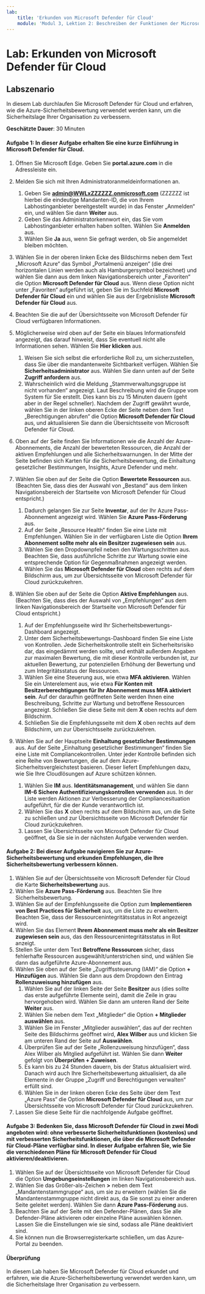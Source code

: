 ```yaml
---
lab:
    title: 'Erkunden von Microsoft Defender für Cloud'
    module: 'Modul 3, Lektion 2: Beschreiben der Funktionen der Microsoft-Sicherheitslösungen: Beschreiben der Sicherheitsverwaltungsfunktionen von Azure'
---
```


# Lab: Erkunden von Microsoft Defender für Cloud

## Labszenario
In diesem Lab durchlaufen Sie Microsoft Defender für Cloud und erfahren, wie die Azure-Sicherheitsbewertung verwendet werden kann, um die Sicherheitslage Ihrer Organisation zu verbessern.

**Geschätzte Dauer**: 30 Minuten

#### Aufgabe 1: In dieser Aufgabe erhalten Sie eine kurze Einführung in Microsoft Defender für Cloud.
1.	Öffnen Sie Microsoft Edge. Geben Sie **portal.azure.com** in die Adressleiste ein.

1. Melden Sie sich mit Ihren Administratoranmeldeinformationen an.
    1. Geben Sie **admin@WWLxZZZZZZ.onmicrosoft.com** (ZZZZZZ ist hierbei die eindeutige Mandanten-ID, die von Ihrem Labhostinganbieter bereitgestellt wurde) in das Fenster „Anmelden“ ein, und wählen Sie dann **Weiter** aus.
    1. Geben Sie das Administratorkennwort ein, das Sie vom Labhostinganbieter erhalten haben sollten. Wählen Sie **Anmelden** aus.
    1. Wählen Sie **Ja** aus, wenn Sie gefragt werden, ob Sie angemeldet bleiben möchten.

1. Wählen Sie in der oberen linken Ecke des Bildschirms neben dem Text „Microsoft Azure“ das Symbol „Portalmenü anzeigen“ (die drei horizontalen Linien werden auch als Hamburgersymbol bezeichnet) und wählen Sie dann aus dem linken Navigationsbereich unter „Favoriten“ die Option **Microsoft Defender für Cloud** aus.  Wenn diese Option nicht unter „Favoriten“ aufgeführt ist, geben Sie im Suchfeld **Microsoft Defender für Cloud** ein und wählen Sie aus der Ergebnisliste **Microsoft Defender für Cloud** aus.

1. Beachten Sie die auf der Übersichtsseite von Microsoft Defender für Cloud verfügbaren Informationen.  

1. Möglicherweise wird oben auf der Seite ein blaues Informationsfeld angezeigt, das darauf hinweist, dass Sie eventuell nicht alle Informationen sehen.  Wählen Sie **Hier klicken** aus.
    1. Weisen Sie sich selbst die erforderliche Roll zu, um sicherzustellen, dass Sie über die mandantenweite Sichtbarkeit verfügen.  Wählen Sie **Sicherheitsadministrator** aus. Wählen Sie dann unten auf der Seite **Zugriff anfordern** aus.
    1. Wahrscheinlich wird die Meldung „Stammverwaltungsgruppe ist nicht vorhanden“ angezeigt.  Laut Beschreibung wird die Gruppe vom System für Sie erstellt.  Dies kann bis zu 15 Minuten dauern (geht aber in der Regel schneller).  Nachdem der Zugriff gewährt wurde, wählen Sie in der linken oberen Ecke der Seite neben dem Text „Berechtigungen abrufen“ die Option **Microsoft Defender für Cloud** aus, und aktualisieren Sie dann die Übersichtsseite von Microsoft Defender für Cloud.

1. Oben auf der Seite finden Sie Informationen wie die Anzahl der Azure-Abonnements, die Anzahl der bewerteten Ressourcen, die Anzahl der aktiven Empfehlungen und alle Sicherheitswarnungen.  In der Mitte der Seite befinden sich Karten für die Sicherheitsbewertung, die Einhaltung gesetzlicher Bestimmungen, Insights, Azure Defender und mehr.  

1. Wählen Sie oben auf der Seite die Option **Bewertete Ressourcen** aus.  (Beachten Sie, dass dies der Auswahl von „Bestand“ aus dem linken Navigationsbereich der Startseite von Microsoft Defender für Cloud entspricht.)
    1. Dadurch gelangen Sie zur Seite **Inventar**, auf der Ihr Azure Pass-Abonnement angezeigt wird.  Wählen Sie **Azure Pass-Förderung** aus.
    1. Auf der Seite „Resource Health“ finden Sie eine Liste mit Empfehlungen.  Wählen Sie in der verfügbaren Liste die Option **Ihrem Abonnement sollte mehr als ein Besitzer zugewiesen sein** aus.
    1. Wählen Sie den Dropdownpfeil neben den Wartungsschritten aus. Beachten Sie, dass ausführliche Schritte zur Wartung sowie eine entsprechende Option für Gegenmaßnahmen angezeigt werden.  
    1. Wählen Sie das **Microsoft Defender für Cloud** oben rechts auf dem Bildschirm aus, um zur Übersichtsseite von Microsoft Defender für Cloud zurückzukehren.

1. Wählen Sie oben auf der Seite die Option **Aktive Empfehlungen** aus.  (Beachten Sie, dass dies der Auswahl von „Empfehlungen“ aus dem linken Navigationsbereich der Startseite von Microsoft Defender für Cloud entspricht.)
    1. Auf der Empfehlungsseite wird Ihr Sicherheitsbewertungs-Dashboard angezeigt.
    1. Unter dem Sicherheitsbewertungs-Dashboard finden Sie eine Liste von Kontrollen. Jede Sicherheitskontrolle stellt ein Sicherheitsrisiko dar, das eingedämmt werden sollte, und enthält außerdem Angaben zur maximalen Bewertung, die mit dieser Kontrolle verbunden ist, zur aktuellen Bewertung, zur potenziellen Erhöhung der Bewertung und zum Integritätsstatus der Ressourcen.  
    1. Wählen Sie eine Steuerung aus, wie etwa **MFA aktivieren**.  Wählen Sie ein Unterelement aus, wie etwa **Für Konten mit Besitzerberechtigungen für Ihr Abonnement muss MFA aktiviert sein**.  Auf der daraufhin geöffneten Seite werden Ihnen eine Beschreibung, Schritte zur Wartung und betroffene Ressourcen angezeigt. Schließen Sie diese Seite mit dem **X** oben rechts auf dem Bildschirm.
    1. Schließen Sie die Empfehlungsseite mit dem **X** oben rechts auf dem Bildschirm, um zur Übersichtsseite zurückzukehren.

1. Wählen Sie auf der Hauptseite **Einhaltung gesetzlicher Bestimmungen** aus. Auf der Seite „Einhaltung gesetzlicher Bestimmungen“ finden Sie eine Liste mit Compliancekontrollen.  Unter jeder Kontrolle befinden sich eine Reihe von Bewertungen, die auf dem Azure-Sicherheitsvergleichstest basieren. Dieser liefert Empfehlungen dazu, wie Sie Ihre Cloudlösungen auf Azure schützen können.
    1. Wählen Sie **IM** aus. **Identitätsmanagement**, und wählen Sie dann **IM-6 Sichere Authentifizierungskontrollen verwenden** aus.  In der Liste werden Aktionen zur Verbesserung der Compliancesituation aufgeführt, für die der Kunde verantwortlich ist.
    1. Wählen Sie das **X** oben rechts auf dem Bildschirm aus, um die Seite zu schließen und zur Übersichtsseite von Microsoft Defender für Cloud zurückzukehren. 
    1. Lassen Sie Übersichtsseite von Microsoft Defender für Cloud geöffnet, da Sie sie in der nächsten Aufgabe verwenden werden.


#### Aufgabe 2: Bei dieser Aufgabe navigieren Sie zur Azure-Sicherheitsbewertung und erkunden Empfehlungen, die Ihre Sicherheitsbewertung verbessern können. 

1. Wählen Sie auf der Übersichtsseite von Microsoft Defender für Cloud die Karte **Sicherheitsbewertung** aus.
1. Wählen Sie **Azure Pass-Förderung** aus.  Beachten Sie Ihre Sicherheitsbewertung.
1. Wählen Sie auf der Empfehlungsseite die Option zum **Implementieren von Best Practices für Sicherheit** aus, um die Liste zu erweitern. Beachten Sie, dass der Ressourcenintegritätsstatus in Rot angezeigt wird.
1. Wählen Sie das Element **Ihrem Abonnement muss mehr als ein Besitzer zugewiesen sein** aus, das den Ressourcenintegritätsstatus in Rot anzeigt. 
1. Stellen Sie unter dem Text **Betroffene Ressourcen** sicher, dass fehlerhafte Ressourcen ausgewählt/unterstrichen sind, und wählen Sie dann das aufgeführte Azure-Abonnement aus.
1. Wählen Sie oben auf der Seite „Zugriffssteuerung (IAM)“ die Option **+ Hinzufügen** aus. Wählen Sie dann aus dem Dropdown den Eintrag **Rollenzuweisung hinzufügen** aus.
    1. Wählen Sie auf der linken Seite der Seite **Besitzer** aus (dies sollte das erste aufgeführte Elemente sein), damit die Zeile in grau hervorgehoben wird. Wählen Sie dann am unteren Rand der Seite **Weiter** aus.
    1. Wählen Sie neben dem Text „Mitglieder“ die Option **+ Mitglieder auswählen** aus. 
    1. Wählen Sie im Fenster „Mitglieder auswählen“, das auf der rechten Seite des Bildschirms geöffnet wird, **Alex Wilber** aus und klicken Sie am unteren Rand der Seite auf **Auswählen**.  
    1. Überprüfen Sie auf der Seite „Rollenzuweisung hinzufügen“, dass Alex Wilber als Mitglied aufgeführt ist. Wählen Sie dann **Weiter** gefolgt von **Überprüfen + Zuweisen**.
    1. Es kann bis zu 24 Stunden dauern, bis der Status aktualisiert wird. Danach wird auch Ihre Sicherheitsbewertung aktualisiert, da alle Elemente in der Gruppe „Zugriff und Berechtigungen verwalten“ erfüllt sind.
    1. Wählen Sie in der linken oberen Ecke des Seite über dem Text „Azure Pass“ die Option **Microsoft Defender für Cloud** aus, um zur Übersichtsseite von Microsoft Defender für Cloud zurückzukehren.
1. Lassen Sie diese Seite für die nachfolgende Aufgabe geöffnet.


#### Aufgabe 3:  Bedenken Sie, dass Microsoft Defender für Cloud in zwei Modi angeboten wird: ohne verbesserte Sicherheitsfunktionen (kostenlos) und mit verbesserten Sicherheitsfunktionen, die über die Microsoft Defender für Cloud-Pläne verfügbar sind. In dieser Aufgabe erfahren Sie, wie Sie die verschiedenen Pläne für Microsoft Defender für Cloud aktivieren/deaktivieren.

1.	Wählen Sie auf der Übersichtsseite von Microsoft Defender für Cloud die Option **Umgebungseinstellungen** im linken Navigationsbereich aus.
1. Wählen Sie das Größer-als-Zeichen **>** neben dem Text „Mandantenstammgruppe“ aus, um sie zu erweitern (wählen Sie die Mandantenstammgruppe nicht direkt aus, da Sie sonst zu einer anderen Seite geleitet werden). Wählen Sie dann **Azure Pass-Förderung** aus.
1.	Beachten Sie auf der Seite mit den Defender-Plänen, dass Sie alle Defender-Pläne aktivieren oder einzelne Pläne auswählen können. Lassen Sie die Einstellungen wie sie sind, sodass alle Pläne deaktiviert sind.
1.	Sie können nun die Browserregisterkarte schließen, um das Azure-Portal zu beenden.


#### Überprüfung
In diesem Lab haben Sie Microsoft Defender für Cloud erkundet und erfahren, wie die Azure-Sicherheitsbewertung verwendet werden kann, um die Sicherheitslage Ihrer Organisation zu verbessern.
